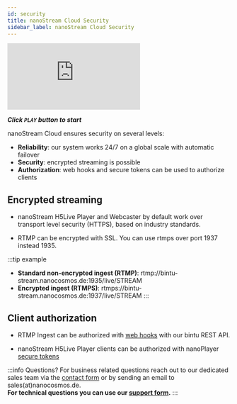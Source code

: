 ```yaml
---
id: security
title: nanoStream Cloud Security
sidebar_label: nanoStream Cloud Security
---
```


<div class="video-wrap">
    <div class="video-container">
        <iframe src="https://www.youtube.com/embed/M_chQzdc5m0" frameborder="0" allowfullscreen></iframe>
    </div>
</div>

***Click `PLAY` button to start***

nanoStream Cloud ensures security on several levels:

- **Reliability**: our system works 24/7 on a global scale with automatic failover 
- **Security**: encrypted streaming is possible
- **Authorization**: web hooks and secure tokens can be used to authorize clients

## Encrypted streaming

- nanoStream H5Live Player and Webcaster by default work over transport level security (HTTPS), based on industry standards.

- RTMP can be encrypted with SSL. You can use rtmps over port 1937 instead 1935.

:::tip example
+ **Standard non-encrypted ingest (RTMP)**: rtmp://bintu-stream.nanocosmos.de:1935/live/STREAM 
+ **Encrypted ingest (RTMPS)**: rtmps://bintu-stream.nanocosmos.de:1937/live/STREAM
:::

## Client authorization

- RTMP Ingest can be authorized with [web hooks](bintu_custom_webhooks) with our bintu REST API.

- nanoStream H5Live Player clients can be authorized with nanoPlayer [secure tokens](../nanoplayer/nanoplayer_token_security)

:::info Questions?
For business related questions reach out to our dedicated sales team via the [contact form](https://www.nanocosmos.de/contact) or by sending an email to sales(at)nanocosmos.de. <br/>
**For technical questions you can use our [support form](https://www.nanocosmos.de/support).**
:::
